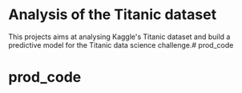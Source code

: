 # Analysis of the Titanic dataset

This projects aims at analysing Kaggle's Titanic dataset and build a predictive model for the Titanic data science challenge.# prod_code
# prod_code
